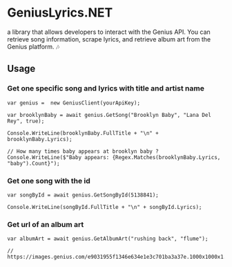 # GeniusLyrics.NET

a library that allows developers to interact with the Genius API. You can retrieve song information, scrape lyrics, and retrieve album art from the Genius platform. 🎶

## Usage 

### Get one specific song and lyrics with title and artist name
``` 
var genius =  new GeniusClient(yourApiKey);

var brooklynBaby = await genius.GetSong("Brooklyn Baby", "Lana Del Rey", true);

Console.WriteLine(brooklynBaby.FullTitle + "\n" + brooklynBaby.Lyrics);

// How many times baby appears at brooklyn baby ?
Console.WriteLine($"Baby appears: {Regex.Matches(brooklynBaby.Lyrics, "baby").Count}");
```


### Get one song with the id
```
var songById = await genius.GetSongById(5138841);

Console.WriteLine(songById.FullTitle + "\n" + songById.Lyrics);
```

### Get url of an album art 
```
var albumArt = await genius.GetAlbumArt("rushing back", "flume");

// https://images.genius.com/e9031955f1346e634e1e3c701ba3a37e.1000x1000x1.jpg
```